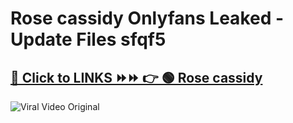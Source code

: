 
 # Rose cassidy Onlyfans Leaked - Update Files sfqf5

## <h2><a href="https://clipsfans.com/Rose_cassidy&ref=git">🔗 Click to LINKS ⏩⏩ 👉 🟢 Rose cassidy </a></h2>

<a href="https://clipsfans.com/Rose_cassidy&ref=git" rel="nofollow" data-target="animated-image.originalLink"><img src="https://i.ibb.co.com/xMMVF88/686577567.gif" alt="Viral Video Original" style="max-width: 100%; display: inline-block;" data-target="animated-image.originalImage"></a>

